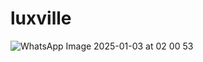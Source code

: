 # luxville 

![WhatsApp Image 2025-01-03 at 02 00 53](https://github.com/user-attachments/assets/c192209e-ec30-4ad3-bd15-2945dc8fe268)
